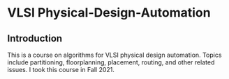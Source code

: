 # VLSI Physical-Design-Automation

## Introduction

This is a course on algorithms for VLSI physical design automation.
Topics include partitioning, floorplanning, placement, routing, and other related issues.
I took this course in Fall 2021.
